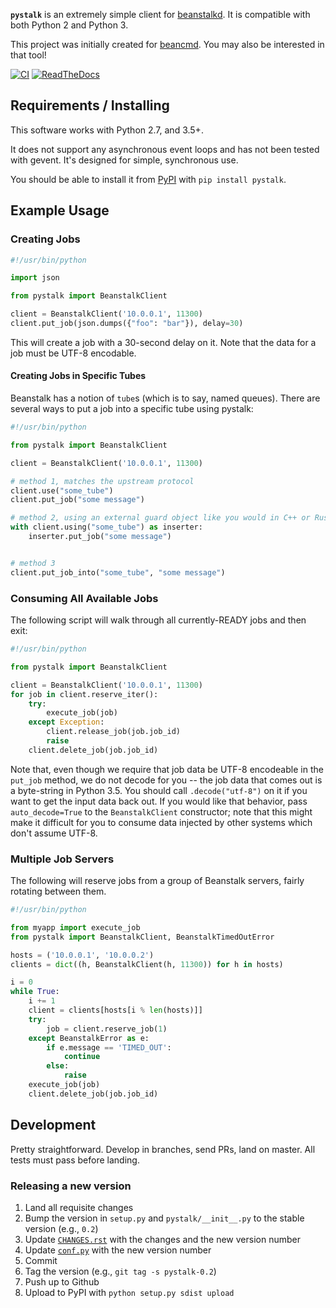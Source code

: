 **`pystalk`** is an extremely simple client for [beanstalkd](http://kr.github.io/beanstalkd/). It is
compatible with both Python 2 and Python 3.

This project was initially created for [beancmd](https://github.com/EasyPost/beancmd). You may also be interested in that tool!

[![CI](https://github.com/EasyPost/pystalk/workflows/CI/badge.svg)](https://github.com/EasyPost/pystalk/actions?query=workflow%3ACI)
[![ReadTheDocs](https://readthedocs.org/projects/pip/badge/?version=latest)](http://pystalk.readthedocs.io/en/latest/)

## Requirements / Installing

This software works with Python 2.7, and 3.5+.

It does not support any asynchronous event loops and has not been tested with gevent. It's designed for simple,
synchronous use.

You should be able to install it from [PyPI](https://pypi.python.org) with `pip install pystalk`.

## Example Usage

### Creating Jobs

```python
#!/usr/bin/python

import json

from pystalk import BeanstalkClient

client = BeanstalkClient('10.0.0.1', 11300)
client.put_job(json.dumps({"foo": "bar"}), delay=30)
```

This will create a job with a 30-second delay on it. Note that the data for a job must be UTF-8 encodable.

#### Creating Jobs in Specific Tubes

Beanstalk has a notion of `tube`s (which is to say, named queues). There are several ways to put a
job into a specific tube using pystalk:

```python
#!/usr/bin/python

from pystalk import BeanstalkClient

client = BeanstalkClient('10.0.0.1', 11300)

# method 1, matches the upstream protocol
client.use("some_tube")
client.put_job("some message")

# method 2, using an external guard object like you would in C++ or Rust
with client.using("some_tube") as inserter:
    inserter.put_job("some message")


# method 3
client.put_job_into("some_tube", "some message")
```

### Consuming All Available Jobs

The following script will walk through all currently-READY jobs and then exit:

```python
#!/usr/bin/python

from pystalk import BeanstalkClient

client = BeanstalkClient('10.0.0.1', 11300)
for job in client.reserve_iter():
    try:
        execute_job(job)
    except Exception:
        client.release_job(job.job_id)
        raise
    client.delete_job(job.job_id)
```

Note that, even though we require that job data be UTF-8 encodeable in the `put_job` method, we do not decode for you -- the job data that comes out is a byte-string in Python 3.5. You should call `.decode("utf-8")` on it if you want to get the input data back out. If you would like that behavior, pass `auto_decode=True` to the `BeanstalkClient` constructor; note that this might make it difficult for you to consume data injected by other systems which don't assume UTF-8.

### Multiple Job Servers

The following will reserve jobs from a group of Beanstalk servers, fairly rotating between them.

```python
#!/usr/bin/python

from myapp import execute_job
from pystalk import BeanstalkClient, BeanstalkTimedOutError

hosts = ('10.0.0.1', '10.0.0.2')
clients = dict((h, BeanstalkClient(h, 11300)) for h in hosts)

i = 0
while True:
    i += 1
    client = clients[hosts[i % len(hosts)]]
    try:
        job = client.reserve_job(1)
    except BeanstalkError as e:
        if e.message == 'TIMED_OUT':
            continue
        else:
            raise
    execute_job(job)
    client.delete_job(job.job_id)
```

## Development

Pretty straightforward. Develop in branches, send PRs, land on master. All tests must pass before landing.

### Releasing a new version

   1. Land all requisite changes
   1. Bump the version in `setup.py` and `pystalk/__init__.py` to the stable version (e.g., `0.2`)
   1. Update [`CHANGES.rst`](docs/source/CHANGES.rst) with the changes and the new version number
   1. Update [`conf.py`](docs/source/conf.py) with the new version number
   1. Commit
   1. Tag the version (e.g., `git tag -s pystalk-0.2`)
   1. Push up to Github
   1. Upload to PyPI with `python setup.py sdist upload`
